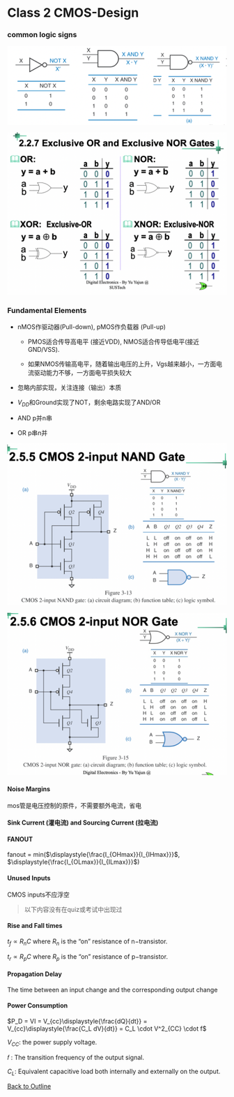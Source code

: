# Class 2 CMOS-Design

### common logic signs

![common_logic](img/class2/common_logic.png)

![x_or_nor](img/class2/x_or_nor.png)

### Fundamental Elements

- nMOS作驱动器(Pull-down), pMOS作负载器 (Pull-up)

  - PMOS适合传导高电平 (接近VDD), NMOS适合传导低电平(接近GND/VSS).

  - 如果NMOS传输高电平，随着输出电压的上升，Vgs越来越小，一方面电流驱动能力不够，一方面电平损失较大

- 忽略内部实现，关注连接（输出）本质
- $V_{DD}$和Ground实现了NOT，剩余电路实现了AND/OR



- AND p并n串
- OR  p串n并

![nand_gate](img/class2/nand_gate.png)

![nor_gate](img/class2/nor_gate.png)



#### Noise Margins

mos管是电压控制的原件，不需要额外电流，省电

#### Sink Current (灌电流) and Sourcing Current (拉电流)

#### FANOUT

fanout = min($\displaystyle{\frac{I_{OHmax}}{I_{IHmax}}}$, $\displaystyle{\frac{I_{OLmax}}{I_{ILmax}}}$)

#### Unused Inputs

CMOS inputs不应浮空



> 以下内容没有在quiz或考试中出现过

#### Rise and Fall times

$t_f \propto R_nC$ where $R_n$ is the “on” resistance of n−transistor. 

$t_r \propto R_pC$ where $R_p$ is the “on” resistance of p−transistor. 

#### Propagation Delay

The time between an input change and the corresponding output change

#### Power Consumption

$P_D = VI = V_{cc}\displaystyle{\frac{dQ}{dt}} = V_{cc}\displaystyle{\frac{C_L dV}{dt}} = C_L \cdot V^2_{CC} \cdot f$

$V_{CC}$: the power supply voltage.

𝑓 : The transition frequency of the output signal. 

$C_L$: Equivalent capacitive load both internally and externally on the output.

[Back to Outline](outline.md)
